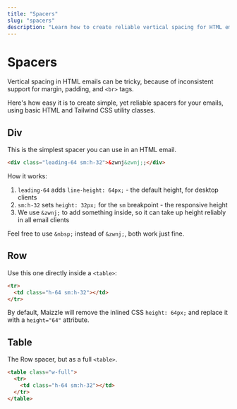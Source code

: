 ```yaml
---
title: "Spacers"
slug: "spacers"
description: "Learn how to create reliable vertical spacing for HTML email with Tailwind CSS in Maizzle"
---
```


# Spacers

Vertical spacing in HTML emails can be tricky, because of inconsistent support for margin, padding, and `<br>` tags. 

Here's how easy it is to create simple, yet reliable spacers for your emails, using basic HTML and Tailwind CSS utility classes.

## Div

This is the simplest spacer you can use in an HTML email.

```html
<div class="leading-64 sm:h-32">&zwnj&zwnj;;</div>
```

How it works:

1. `leading-64` adds `line-height: 64px;` - the default height, for desktop clients
2. `sm:h-32` sets `height: 32px;` for the `sm` breakpoint - the responsive height
3. We use `&zwnj;` to add something inside, so it can take up height reliably in all email clients

<div class="bg-gray-100 border-l-4 border-gradient-b-ocean-light p-4 mb-4 text-md" role="alert">
  <div class="text-gray-600">Feel free to use <code class="shiki-inline">&&zwnj;nbsp;</code> instead of <code class="shiki-inline">&zwnj&zwnj;;</code>, both work just fine.</div>
</div>

## Row

Use this one directly inside a `<table>`:

```html
<tr>
  <td class="h-64 sm:h-32"></td>
</tr>
```

<div class="bg-gray-100 border-l-4 border-gradient-b-ocean-light p-4 mb-4 text-md" role="alert">
  <div class="text-gray-600">By default, Maizzle will remove the inlined CSS <code class="shiki-inline">height: 64px;</code> and replace it with a <code class="shiki-inline">height="64"</code> attribute.</div>
</div>

## Table

The Row spacer, but as a full `<table>`.

```html
<table class="w-full">
  <tr>
    <td class="h-64 sm:h-32"></td>
  </tr>
</table>
```
